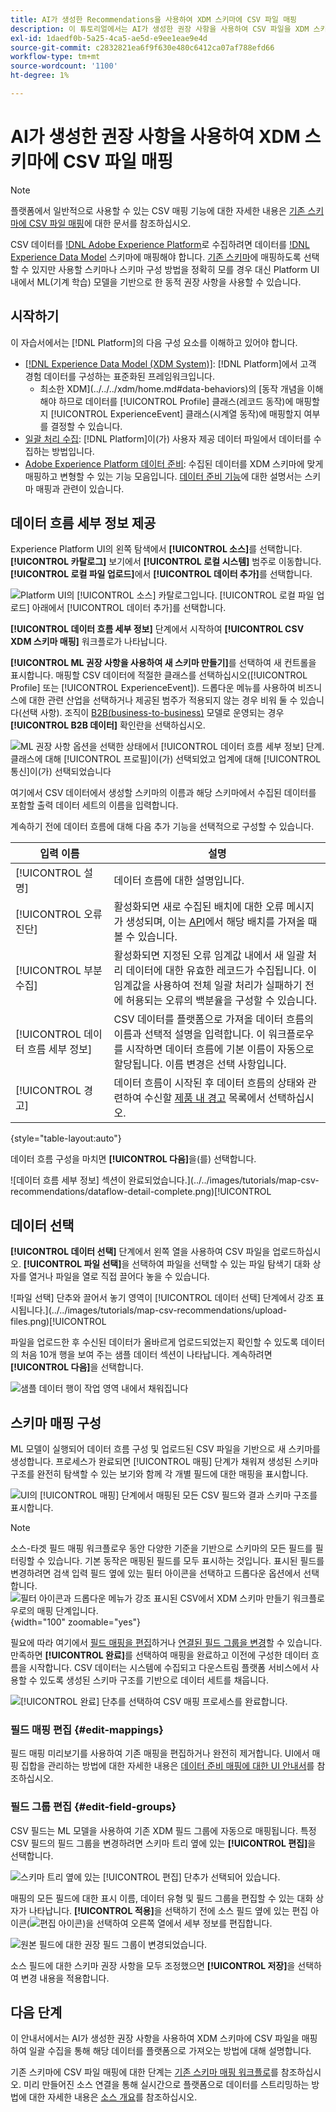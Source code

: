 ```yaml
---
title: AI가 생성한 Recommendations을 사용하여 XDM 스키마에 CSV 파일 매핑
description: 이 튜토리얼에서는 AI가 생성한 권장 사항을 사용하여 CSV 파일을 XDM 스키마에 매핑하는 방법을 다룹니다.
exl-id: 1daedf0b-5a25-4ca5-ae5d-e9ee1eae9e4d
source-git-commit: c2832821ea6f9f630e480c6412ca07af788efd66
workflow-type: tm+mt
source-wordcount: '1100'
ht-degree: 1%

---
```


# AI가 생성한 권장 사항을 사용하여 XDM 스키마에 CSV 파일 매핑

>[!NOTE]
>
>플랫폼에서 일반적으로 사용할 수 있는 CSV 매핑 기능에 대한 자세한 내용은 [기존 스키마에 CSV 파일 매핑](./existing-schema.md)에 대한 문서를 참조하십시오.

CSV 데이터를 [!DNL Adobe Experience Platform](으)로 수집하려면 데이터를 [!DNL Experience Data Model](XDM) 스키마에 매핑해야 합니다. [기존 스키마](./existing-schema.md)에 매핑하도록 선택할 수 있지만 사용할 스키마나 스키마 구성 방법을 정확히 모를 경우 대신 Platform UI 내에서 ML(기계 학습) 모델을 기반으로 한 동적 권장 사항을 사용할 수 있습니다.

## 시작하기

이 자습서에서는 [!DNL Platform]의 다음 구성 요소를 이해하고 있어야 합니다.

* [[!DNL Experience Data Model (XDM System)]](../../../xdm/home.md): [!DNL Platform]에서 고객 경험 데이터를 구성하는 표준화된 프레임워크입니다.
   * 최소한 XDM](../../../xdm/home.md#data-behaviors)의 [동작 개념을 이해해야 하므로 데이터를 [!UICONTROL Profile] 클래스(레코드 동작)에 매핑할지 [!UICONTROL ExperienceEvent] 클래스(시계열 동작)에 매핑할지 여부를 결정할 수 있습니다.
* [일괄 처리 수집](../../batch-ingestion/overview.md): [!DNL Platform]이(가) 사용자 제공 데이터 파일에서 데이터를 수집하는 방법입니다.
* [Adobe Experience Platform 데이터 준비](../../batch-ingestion/overview.md): 수집된 데이터를 XDM 스키마에 맞게 매핑하고 변형할 수 있는 기능 모음입니다. [데이터 준비 기능](../../../data-prep/functions.md)에 대한 설명서는 스키마 매핑과 관련이 있습니다.

## 데이터 흐름 세부 정보 제공

Experience Platform UI의 왼쪽 탐색에서 **[!UICONTROL 소스]**&#x200B;를 선택합니다. **[!UICONTROL 카탈로그]** 보기에서 **[!UICONTROL 로컬 시스템]** 범주로 이동합니다. **[!UICONTROL 로컬 파일 업로드]**&#x200B;에서 **[!UICONTROL 데이터 추가]**&#x200B;를 선택합니다.

![Platform UI의 [!UICONTROL 소스] 카탈로그입니다. [!UICONTROL 로컬 파일 업로드] 아래에서 [!UICONTROL 데이터 추가]를 선택합니다.](../../images/tutorials/map-csv-recommendations/local-file-upload.png)

**[!UICONTROL 데이터 흐름 세부 정보]** 단계에서 시작하여 **[!UICONTROL CSV XDM 스키마 매핑]** 워크플로가 나타납니다.

**[!UICONTROL ML 권장 사항을 사용하여 새 스키마 만들기]**&#x200B;를 선택하여 새 컨트롤을 표시합니다. 매핑할 CSV 데이터에 적절한 클래스를 선택하십시오([!UICONTROL Profile] 또는 [!UICONTROL ExperienceEvent]). 드롭다운 메뉴를 사용하여 비즈니스에 대한 관련 산업을 선택하거나 제공된 범주가 적용되지 않는 경우 비워 둘 수 있습니다(선택 사항). 조직이 [B2B(business-to-business)](../../../xdm/tutorials/relationship-b2b.md) 모델로 운영되는 경우 **[!UICONTROL B2B 데이터]** 확인란을 선택하십시오.

![ML 권장 사항 옵션을 선택한 상태에서 [!UICONTROL 데이터 흐름 세부 정보] 단계. 클래스에 대해 [!UICONTROL 프로필]이(가) 선택되었고 업계에 대해 [!UICONTROL 통신]이(가) 선택되었습니다](../../images/tutorials/map-csv-recommendations/select-class-and-industry.png)

여기에서 CSV 데이터에서 생성할 스키마의 이름과 해당 스키마에서 수집된 데이터를 포함할 출력 데이터 세트의 이름을 입력합니다.

계속하기 전에 데이터 흐름에 대해 다음 추가 기능을 선택적으로 구성할 수 있습니다.

| 입력 이름 | 설명 |
| --- | --- |
| [!UICONTROL 설명] | 데이터 흐름에 대한 설명입니다. |
| [!UICONTROL 오류 진단] | 활성화되면 새로 수집된 배치에 대한 오류 메시지가 생성되며, 이는 [API](../../batch-ingestion/api-overview.md)에서 해당 배치를 가져올 때 볼 수 있습니다. |
| [!UICONTROL 부분 수집] | 활성화되면 지정된 오류 임계값 내에서 새 일괄 처리 데이터에 대한 유효한 레코드가 수집됩니다. 이 임계값을 사용하여 전체 일괄 처리가 실패하기 전에 허용되는 오류의 백분율을 구성할 수 있습니다. |
| [!UICONTROL 데이터 흐름 세부 정보] | CSV 데이터를 플랫폼으로 가져올 데이터 흐름의 이름과 선택적 설명을 입력합니다. 이 워크플로우를 시작하면 데이터 흐름에 기본 이름이 자동으로 할당됩니다. 이름 변경은 선택 사항입니다. |
| [!UICONTROL 경고] | 데이터 흐름이 시작된 후 데이터 흐름의 상태와 관련하여 수신할 [제품 내 경고](../../../observability/alerts/overview.md) 목록에서 선택하십시오. |

{style="table-layout:auto"}

데이터 흐름 구성을 마치면 **[!UICONTROL 다음]**&#x200B;을(를) 선택합니다.

![데이터 흐름 세부 정보] 섹션이 완료되었습니다.](../../images/tutorials/map-csv-recommendations/dataflow-detail-complete.png)[!UICONTROL 

## 데이터 선택

**[!UICONTROL 데이터 선택]** 단계에서 왼쪽 열을 사용하여 CSV 파일을 업로드하십시오. **[!UICONTROL 파일 선택]**&#x200B;을 선택하여 파일을 선택할 수 있는 파일 탐색기 대화 상자를 열거나 파일을 열로 직접 끌어다 놓을 수 있습니다.

![파일 선택] 단추와 끌어서 놓기 영역이 [!UICONTROL 데이터 선택] 단계에서 강조 표시됩니다.](../../images/tutorials/map-csv-recommendations/upload-files.png)[!UICONTROL 

파일을 업로드한 후 수신된 데이터가 올바르게 업로드되었는지 확인할 수 있도록 데이터의 처음 10개 행을 보여 주는 샘플 데이터 섹션이 나타납니다. 계속하려면 **[!UICONTROL 다음]**&#x200B;을 선택합니다.

![샘플 데이터 행이 작업 영역 내에서 채워집니다](../../images/tutorials/map-csv-recommendations/data-uploaded.png)

## 스키마 매핑 구성

ML 모델이 실행되어 데이터 흐름 구성 및 업로드된 CSV 파일을 기반으로 새 스키마를 생성합니다. 프로세스가 완료되면 [!UICONTROL 매핑] 단계가 채워져 생성된 스키마 구조를 완전히 탐색할 수 있는 보기와 함께 각 개별 필드에 대한 매핑을 표시합니다.

![UI의 [!UICONTROL 매핑] 단계에서 매핑된 모든 CSV 필드와 결과 스키마 구조를 표시합니다.](../../images/tutorials/map-csv-recommendations/schema-generated.png)

>[!NOTE]
>
>소스-타겟 필드 매핑 워크플로우 동안 다양한 기준을 기반으로 스키마의 모든 필드를 필터링할 수 있습니다. 기본 동작은 매핑된 필드를 모두 표시하는 것입니다. 표시된 필드를 변경하려면 검색 입력 필드 옆에 있는 필터 아이콘을 선택하고 드롭다운 옵션에서 선택합니다.<br> ![필터 아이콘과 드롭다운 메뉴가 강조 표시된 CSV에서 XDM 스키마 만들기 워크플로우로의 매핑 단계입니다.](../../images/tutorials/map-csv-recommendations/source-field-to-target-mapping-filter.png "필터 아이콘과 드롭다운 메뉴가 강조 표시된 XDM 스키마 생성 워크플로우에 대한 CSV의 매핑 단계입니다."){width="100" zoomable="yes"}

필요에 따라 여기에서 [필드 매핑을 편집](#edit-mappings)하거나 [연결된 필드 그룹을 변경](#edit-schema)할 수 있습니다. 만족하면 **[!UICONTROL 완료]**&#x200B;를 선택하여 매핑을 완료하고 이전에 구성한 데이터 흐름을 시작합니다. CSV 데이터는 시스템에 수집되고 다운스트림 플랫폼 서비스에서 사용할 수 있도록 생성된 스키마 구조를 기반으로 데이터 세트를 채웁니다.

![[!UICONTROL 완료] 단추를 선택하여 CSV 매핑 프로세스를 완료합니다.](../../images/tutorials/map-csv-recommendations/finish-mapping.png)

### 필드 매핑 편집 {#edit-mappings}

필드 매핑 미리보기를 사용하여 기존 매핑을 편집하거나 완전히 제거합니다. UI에서 매핑 집합을 관리하는 방법에 대한 자세한 내용은 [데이터 준비 매핑에 대한 UI 안내서](../../../data-prep/ui/mapping.md#mapping-interface)를 참조하십시오.

### 필드 그룹 편집 {#edit-field-groups}

CSV 필드는 ML 모델을 사용하여 기존 XDM 필드 그룹에 자동으로 매핑됩니다. 특정 CSV 필드의 필드 그룹을 변경하려면 스키마 트리 옆에 있는 **[!UICONTROL 편집]**&#x200B;을 선택합니다.

![스키마 트리 옆에 있는 [!UICONTROL 편집] 단추가 선택되어 있습니다.](../../images/tutorials/map-csv-recommendations/edit-schema-structure.png)

매핑의 모든 필드에 대한 표시 이름, 데이터 유형 및 필드 그룹을 편집할 수 있는 대화 상자가 나타납니다. **[!UICONTROL 적용]**&#x200B;을 선택하기 전에 소스 필드 옆에 있는 편집 아이콘(![편집 아이콘](/help/images/icons/edit.png))을 선택하여 오른쪽 열에서 세부 정보를 편집합니다.

![원본 필드에 대한 권장 필드 그룹이 변경되었습니다.](../../images/tutorials/map-csv-recommendations/select-schema-field.png)

소스 필드에 대한 스키마 권장 사항을 모두 조정했으면 **[!UICONTROL 저장]**&#x200B;을 선택하여 변경 내용을 적용합니다.

## 다음 단계

이 안내서에서는 AI가 생성한 권장 사항을 사용하여 XDM 스키마에 CSV 파일을 매핑하여 일괄 수집을 통해 해당 데이터를 플랫폼으로 가져오는 방법에 대해 설명합니다.

기존 스키마에 CSV 파일 매핑에 대한 단계는 [기존 스키마 매핑 워크플로](./existing-schema.md)를 참조하십시오. 미리 만들어진 소스 연결을 통해 실시간으로 플랫폼으로 데이터를 스트리밍하는 방법에 대한 자세한 내용은 [소스 개요](../../../sources/home.md)를 참조하십시오.
